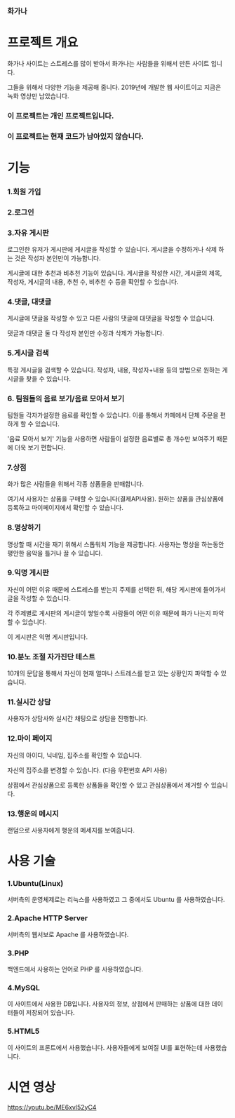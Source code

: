 ### 화가나

# **프로젝트 개요**

화가나 사이트는 스트레스를 많이 받아서 화가나는 사람들을 위해서 만든 사이트 입니다.

그들을 위해서 다양한 기능을 제공해 줍니다. 2019년에 개발한 웹 사이트이고 지금은 녹화 영상만 남았습니다.

### 이 프로젝트는 개인 프로젝트입니다.

### 이 프로젝트는 현재 코드가 남아있지 않습니다.

# **기능**

### 1.회원 가입

### 2.로그인

### 3.자유 게시판
로그인한 유저가 게시판에 게시글을 작성할 수 있습니다. 게시글을 수정하거나 삭제 하는 것은 작성자 본인만이 가능합니다.

게시글에 대한 추천과 비추천 기능이 있습니다. 게시글을 작성한 시간, 게시글의 제목, 작성자, 게시글의 내용, 추천 수, 비추천 수 등을 확인할 수 있습니다.

### 4.댓글, 대댓글
게시글에 댓글을 작성할 수 있고 다른 사람의 댓글에 대댓글을 작성할 수 있습니다.

댓글과 대댓글 둘 다 작성자 본인만 수정과 삭제가 가능합니다.

### 5.게시글 검색
특정 게시글을 검색할 수 있습니다. 작성자, 내용, 작성자+내용 등의 방법으로 원하는 게시글을 찾을 수 있습니다.

### 6. 팀원들의 음료 보기/음료 모아서 보기

팀원들 각자가설정한 음료를 확인할 수 있습니다. 이를 통해서 카페에서 단체 주문을 편하게 할 수 있습니다.

'음료 모아서 보기' 기능을 사용하면 사람들이 설정한 음료별로 총 개수만 보여주기 때문에 더욱 보기 편합니다.

### 7.상점

화가 많은 사람들을 위해서 각종 상품들을 판매합니다. 

여기서 사용자는 상품을 구매할 수 있습니다(결제API사용). 
원하는 상품을 관심상품에 등록하고 마이페이지에서 확인할 수 있습니다.

### 8.명상하기

명상할 때 시간을 재기 위해서 스톱워치 기능을 제공합니다. 
 사용자는 명상을 하는동안 평안한 음악을 틀거나 끌 수 있습니다.

### 9.익명 게시판

자신이 어떤 이유 때문에 스트레스를 받는지 주제를 선택한 뒤, 해당 게시판에 들어가서 글을 작성할 수 있습니다. 

각 주제별로 게시판의 게시글이 쌓일수록 사람들이 어떤 이유 때문에 화가 나는지 파악할 수 있습니다.

이 게시판은 익명 게시판입니다.

### 10.분노 조절 자가진단 테스트

10개의 문답을 통해서 자신이 현재 얼마나 스트레스를 받고 있는 상황인지 파악할 수 있습니다.

### 11.실시간 상담

사용자가 상담사와 실시간 채팅으로 상담을 진행합니다.

### 12.마이 페이지

자신의 아이디, 닉네임, 집주소를 확인할 수 있습니다.

자신의 집주소를 변경할 수 있습니다. (다음 우편번호 API 사용)

상점에서 관심상품으로 등록한 상품들을 확인할 수 있고 관심상품에서 제거할 수 있습니다.

### 13.행운의 메시지

랜덤으로 사용자에게 행운의 메세지를 보여줍니다.



# **사용 기술**

### 1.Ubuntu(Linux)
서버측의 운영체제로는 리눅스를 사용하였고 그 중에서도 Ubuntu 를 사용하였습니다.

### 2.Apache HTTP Server
서버측의 웹서보로 Apache 를 사용하였습니다.

### 3.PHP
백엔드에서 사용하는 언어로 PHP 를 사용하였습니다. 

### 4.MySQL
이 사이트에서 사용한 DB입니다. 사용자의 정보, 상점에서 판매하는 상품에 대한 데이터들이 저장되어 있습니다.

### 5.HTML5
이 사이트의 프론트에서 사용했습니다. 사용자들에게 보여질 UI를 표현하는데 사용했습니다.

# **시연 영상**
https://youtu.be/ME6xvl52yC4

